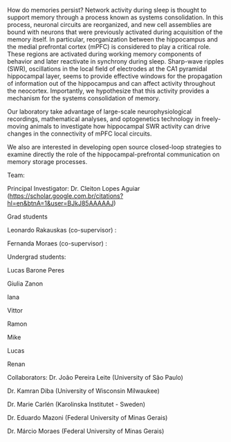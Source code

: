 How do memories persist? Network activity during sleep is thought to support memory through a process known as systems consolidation. In this process, neuronal circuits are reorganized, and new cell assemblies are bound with neurons that were previously activated during acquisition of the memory itself. In particular, reorganization between the hippocampus and the medial prefrontal cortex (mPFC) is considered to play a critical role. These regions are activated during working memory components of behavior and later reactivate in synchrony during sleep. Sharp-wave ripples (SWR), oscillations in the local field of electrodes at the CA1 pyramidal hippocampal layer, seems to provide effective windows for the propagation of information out of the hippocampus and can affect activity throughout the neocortex. Importantly, we hypothesize that this activity provides a mechanism for the systems consolidation of memory. 

Our laboratory take advantage of large-scale neurophysiological recordings, mathematical analyses, and optogenetics technology in freely-moving animals to investigate how hippocampal SWR activity can drive changes in the connectivity of mPFC local circuits. 

We also are interested in developing open source closed-loop strategies to examine directly the role of the hippocampal-prefrontal communication on memory storage processes. 

Team:

Principal Investigator: Dr. Cleiton Lopes Aguiar 
(https://scholar.google.com.br/citations?hl=en&btnA=1&user=BJkJ85AAAAAJ)

Grad students

Leonardo Rakauskas (co-supervisor) : 

Fernanda Moraes (co-supervisor) : 


Undergrad students:

Lucas Barone Peres

Giulia Zanon 

Iana

Vittor

Ramon

Mike

Lucas

Renan


Collaborators:
Dr. João Pereira Leite (University of São Paulo)

Dr. Kamran Diba (University of Wisconsin Milwaukee)

Dr. Marie Carlén (Karolinska Institutet - Sweden)

Dr. Eduardo Mazoni (Federal University of Minas Gerais)

Dr. Márcio Moraes (Federal University of Minas Gerais)




 
